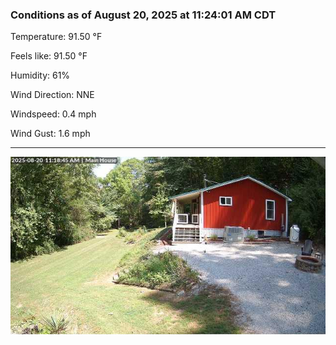 ### Conditions as of August 20, 2025 at 11:24:01 AM CDT 

Temperature: 91.50 &deg;F

Feels like: 91.50 &deg;F

Humidity: 61%

Wind Direction: NNE

Windspeed: 0.4 mph

Wind Gust: 1.6 mph

---

<img src="./images/latest.jpeg"/>

